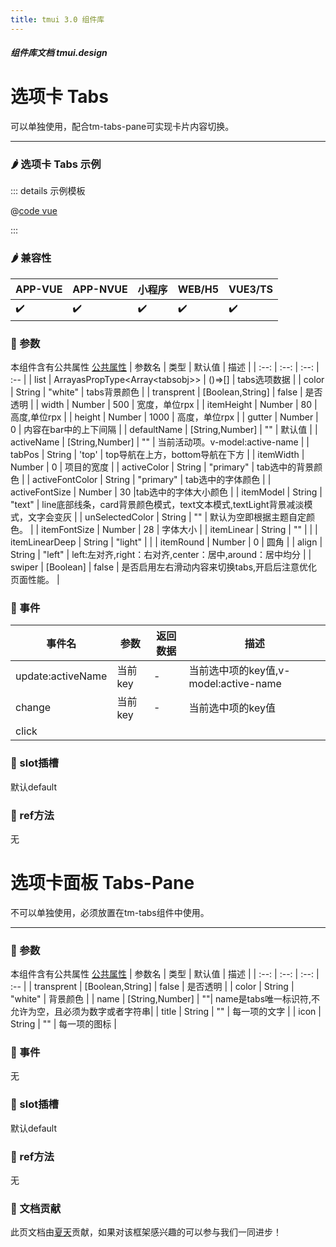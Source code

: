 ```yaml
---
title: tmui 3.0 组件库
---
```


<dirtoc></dirtoc>

##### 组件库文档 tmui.design

# 选项卡 Tabs
可以单独使用，配合tm-tabs-pane可实现卡片内容切换。

---

### :hot_pepper: 选项卡 Tabs 示例

<webview url="https://tmui.design/h5/#/pages/showdata/tabs"></webview>

::: details 示例模板

@[code vue](pages/showdata/tabs.nvue)

:::

### :hot_pepper: 兼容性

| APP-VUE | APP-NVUE | 小程序 | WEB/H5 | VUE3/TS |
| --- | --- | --- | --- | --- |
| :heavy_check_mark: | :heavy_check_mark: | :heavy_check_mark: | :heavy_check_mark: | :heavy_check_mark: |

### :seedling: 参数
本组件含有公共属性 [公共属性](/doc/spec/组件公共样式.md)
| 参数名 | 类型 | 默认值 | 描述 |
| :--: | :--: | :--: | :-- |
| list | ArrayasPropType\<Array\<tabsobj>> | ()=>[] | tabs选项数据 |
| color | String | "white" | tabs背景颜色 |
| transprent | [Boolean,String] | false | 是否透明 |
| width | Number | 500 | 宽度，单位rpx |
| itemHeight | Number | 80 | 高度,单位rpx |
| height | Number | 1000 | 高度，单位rpx |
| gutter | Number | 0 | 内容在bar中的上下间隔 |
| defaultName | [String,Number] | "" | 默认值 |
| activeName | [String,Number] | "" | 当前活动项。v-model:active-name |
| tabPos | String | 'top' | top导航在上方，bottom导航在下方 |
| itemWidth | Number | 0 | 项目的宽度 |
| activeColor | String | "primary" | tab选中的背景颜色 |
| activeFontColor | String | "primary" | tab选中的字体颜色 |
| activeFontSize | Number | 30 |tab选中的字体大小颜色  |
| itemModel | String | "text" | line底部线条，card背景颜色模式，text文本模式,textLight背景减淡模式，文字会变灰 |
| unSelectedColor | String | "" | 默认为空即根据主题自定颜色。 |
| itemFontSize | Number | 28 | 字体大小 |
| itemLinear | String | "" |  |
| itemLinearDeep | String | "light" |  |
| itemRound | Number | 0 | 圆角 |
| align | String | "left" | left:左对齐,right：右对齐,center：居中,around：居中均分 |
| swiper<Badge type="danger" text="v3.0.75+" vertical="middle" /> | [Boolean] | false | 是否启用左右滑动内容来切换tabs,开启后注意优化页面性能。 |

### :rose: 事件
| 事件名 | 参数 | 返回数据 | 描述 |
| --- | --- | --- | --- |
| update:activeName | 当前key | - | 当前选中项的key值,v-model:active-name |
| change | 当前key | - | 当前选中项的key值 |
| click |  |  |  |

### :corn: slot插槽
默认default

### :green_salad: ref方法

无

# 选项卡面板 Tabs-Pane
不可以单独使用，必须放置在tm-tabs组件中使用。

---

### :seedling: 参数
本组件含有公共属性 [公共属性](/doc/spec/组件公共样式.md)
| 参数名 | 类型 | 默认值 | 描述 |
| :--: | :--: | :--: | :-- |
| transprent | [Boolean,String] | false | 是否透明 |
| color | String | "white" | 背景颜色 |
| name | [String,Number] | ""|  name是tabs唯一标识符,不允许为空，且必须为数字或者字符串|
| title | String | "" | 每一项的文字 |
| icon | String | "" | 每一项的图标 |

### :rose: 事件
无

### :corn: slot插槽
默认default

### :green_salad: ref方法
无


### :couplekiss: 文档贡献
此页文档由[夏天](https://gitee.com/Xia_5718)贡献，如果对该框架感兴趣的可以参与我们一同进步！